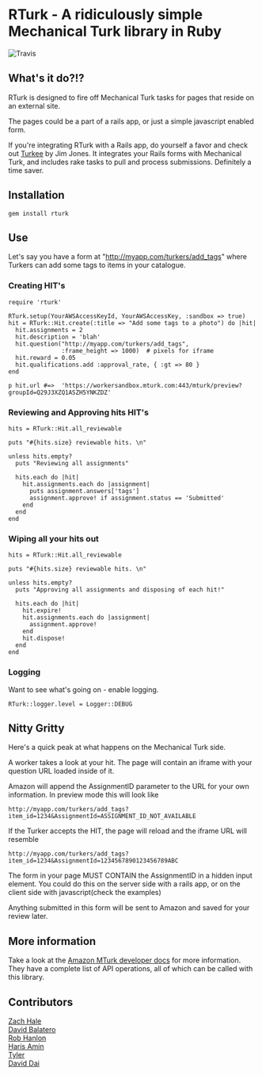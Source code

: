 # RTurk - A ridiculously simple Mechanical Turk library in Ruby
![Travis](https://secure.travis-ci.org/flori/json.png)

## What's it do?!?

RTurk is designed to fire off Mechanical Turk tasks for pages that reside on an external site.

The pages could be a part of a rails app, or just a simple javascript enabled form.

If you're integrating RTurk with a Rails app, do yourself a favor and check out [Turkee](http://github.com/aantix/turkee) by Jim Jones. It integrates your Rails forms with Mechanical Turk, and includes rake tasks to pull and process submissions. Definitely a time saver.

## Installation

    gem install rturk

## Use

Let's say you have a form at "http://myapp.com/turkers/add_tags" where Turkers can add some tags to items in your catalogue.

### Creating HIT's

    require 'rturk'

    RTurk.setup(YourAWSAccessKeyId, YourAWSAccessKey, :sandbox => true)
    hit = RTurk::Hit.create(:title => "Add some tags to a photo") do |hit|
      hit.assignments = 2
      hit.description = 'blah'
      hit.question("http://myapp.com/turkers/add_tags",
                   :frame_height => 1000)  # pixels for iframe
      hit.reward = 0.05
      hit.qualifications.add :approval_rate, { :gt => 80 }
    end

    p hit.url #=>  'https://workersandbox.mturk.com:443/mturk/preview?groupId=Q29J3XZQ1ASZH5YNKZDZ'

### Reviewing and Approving hits HIT's

    hits = RTurk::Hit.all_reviewable

    puts "#{hits.size} reviewable hits. \n"

    unless hits.empty?
      puts "Reviewing all assignments"

      hits.each do |hit|
        hit.assignments.each do |assignment|
          puts assignment.answers['tags']
          assignment.approve! if assignment.status == 'Submitted'
        end
      end
    end

### Wiping all your hits out

    hits = RTurk::Hit.all_reviewable

    puts "#{hits.size} reviewable hits. \n"

    unless hits.empty?
      puts "Approving all assignments and disposing of each hit!"

      hits.each do |hit|
        hit.expire!
        hit.assignments.each do |assignment|
          assignment.approve!
        end
        hit.dispose!
      end
    end


### Logging
Want to see what's going on - enable logging.

    RTurk::logger.level = Logger::DEBUG

## Nitty Gritty

Here's a quick peak at what happens on the Mechanical Turk side.

A worker takes a look at your hit. The page will contain an iframe with your question URL loaded inside of it.

Amazon will append the AssignmentID parameter to the URL for your own information. In preview mode this will look like

    http://myapp.com/turkers/add_tags?item_id=1234&AssignmentId=ASSIGNMENT_ID_NOT_AVAILABLE

If the Turker accepts the HIT, the page will reload and the iframe URL will resemble

    http://myapp.com/turkers/add_tags?item_id=1234&AssignmentId=1234567890123456789ABC

The form in your page MUST CONTAIN the AssignmentID in a hidden input element. You could do this on the server side with a rails app, or on the client side with javascript(check the examples)

Anything submitted in this form will be sent to Amazon and saved for your review later.

## More information

Take a look at the [Amazon MTurk developer docs](http://docs.amazonwebservices.com/AWSMechTurk/latest/AWSMechanicalTurkRequester/) for more information. They have a complete list of API operations, all of which can be called with this library.

## Contributors

[Zach Hale](http://github.com/zachhale)  
[David Balatero](http://github.com/dbalatero)  
[Rob Hanlon](http://github.com/ohwillie)  
[Haris Amin](http://github.com/hamin)  
[Tyler](http://github.com/tkieft)  
[David Dai](http://github.com/newtonsapple)  

